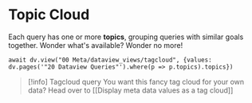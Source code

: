 # Topic Cloud

Each query has one or more **topics**, grouping queries with similar goals together. Wonder what's available? Wonder no more!

```dataviewjs
await dv.view("00 Meta/dataview_views/tagcloud", {values: dv.pages('"20 Dataview Queries"').where(p => p.topics).topics})
```

> [!info] Tagcloud query
> You want this fancy tag cloud for your own data? Head over to [[Display meta data values as a tag cloud]]